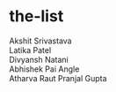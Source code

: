 # the-list   
Akshit Srivastava         
Latika Patel         
Divyansh Natani         
Abhishek Pai Angle         
Atharva Raut
Pranjal Gupta
